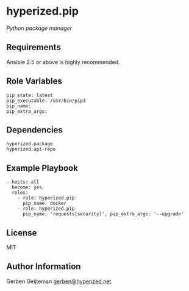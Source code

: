 hyperized.pip
=========

_Python package manager_

Requirements
------------

Ansible 2.5 or above is highly recommended.

Role Variables
--------------

    pip_state: latest
    pip_executable: /usr/bin/pip3
    pip_name:
    pip_extra_args:


Dependencies
------------

    hyperized.package
    hyperized.apt-repo

Example Playbook
----------------

    - hosts: all
      become: yes
      roles:
        - role: hyperized.pip
          pip_name: docker
        - role: hyperized.pip
          pip_name: 'requests[security]', pip_extra_args: '--upgrade'
          

License
-------

MIT

Author Information
------------------

Gerben Geijteman <gerben@hyperized.net>

